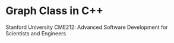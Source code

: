 # Graph Class in C++
Stanford University
CME212: Advanced Software Development for Scientists and Engineers
